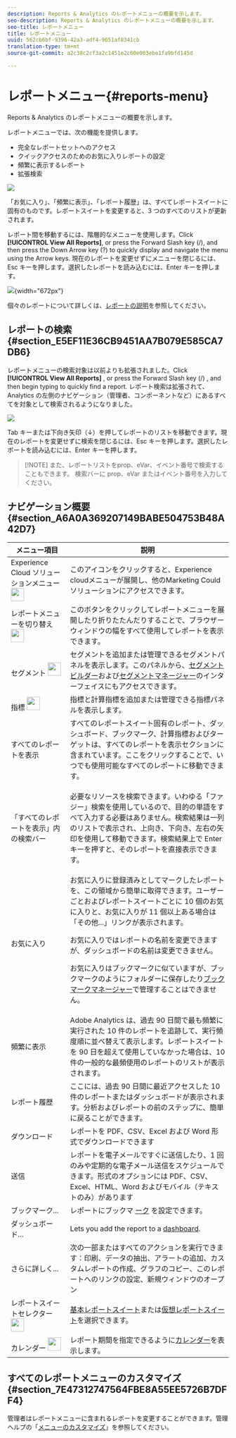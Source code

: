 ```yaml
---
description: Reports & Analytics のレポートメニューの概要を示します。
seo-description: Reports & Analytics のレポートメニューの概要を示します。
seo-title: レポートメニュー
title: レポートメニュー
uuid: 562cb6bf-9396-42a3-adf4-9651af8341cb
translation-type: tm+mt
source-git-commit: a2c38c2cf3a2c1451e2c60e003ebe1fa9bfd145d

---
```



# レポートメニュー{#reports-menu}

Reports &amp; Analytics のレポートメニューの概要を示します。

レポートメニューでは、次の機能を提供します。

* 完全なレポートセットへのアクセス
* クイックアクセスのためのお気に入りレポートの設定
* 頻繁に表示するレポート
* 拡張検索

![](assets/menu-mainnav.png)

「お気に入り」、「頻繁に表示」、「レポート履歴」は、すべてレポートスイートに固有のものです。レポートスイートを変更すると、3 つのすべてのリストが更新されます。

レポート間を移動するには、階層的なメニューを使用します。Click **[!UICONTROL View All Reports]**, or press the Forward Slash key (/), and then press the Down Arrow key (?) to quickly display and navigate the menu using the Arrow keys. 現在のレポートを変更せずにメニューを閉じるには、Esc キーを押します。選択したレポートを読み込むには、Enter キーを押します。

![](assets/reports-landing.png){width="672px"}

個々のレポートについて詳しくは、[レポートの説明](https://marketing.adobe.com/resources/help/en_US/reference/reports_descriptions.html)を参照してください。

## レポートの検索 {#section_E5EF11E36CB9451AA7B079E585CA7DB6}

レポートメニューの検索対象は以前よりも拡張されました。Click **[!UICONTROL View All Reports]** , or press the Forward Slash key (/) , and then begin typing to quickly find a report. レポート検索は拡張されて、Analytics の左側のナビゲーション（管理者、コンポーネントなど）にあるすべてを対象として検索されるようになりました。

![](assets/menu-search.png)

Tab キーまたは下向き矢印（↓）を押してレポートのリストを移動できます。現在のレポートを変更せずに検索を閉じるには、Esc キーを押します。選択したレポートを読み込むには、Enter キーを押します。

> [!NOTE] また、レポートリストをprop、eVar、イベント番号で検索することもできます。 検索バーに prop、eVar またはイベント番号を入力してください。

## ナビゲーション概要 {#section_A6A0A369207149BABE504753B48A42D7}

<table id="table_3BA295966BBC4C94ABDC3718D1894698"> 
 <thead> 
  <tr> 
   <th colname="col1" class="entry"> メニュー項目 </th> 
   <th colname="col2" class="entry"> 説明 </th> 
  </tr>
 </thead>
 <tbody> 
  <tr> 
   <td colname="col1">Experience Cloud ソリューションメニュー<img placement="inline"  src="assets/mc-icon.png" width="30px" id="image_B75D0F6991F74389A77068D999C9A910" /> </td> 
   <td colname="col2"> このアイコンをクリックすると、Experience cloudメニューが展開し、他のMarketing Couldソリューションにアクセスできます。 </td> 
  </tr> 
  <tr> 
   <td colname="col1">レポートメニューを切り替え <img placement="inline"  src="assets/toggle_icon.png" id="image_32296B71E82C4694821D99867305F5FE" width="30px" /> </td> 
   <td colname="col2"> このボタンをクリックしてレポートメニューを展開したり折りたたんだりすることで、ブラウザーウィンドウの幅をすべて使用してレポートを表示できます。 </td> 
  </tr> 
  <tr> 
   <td colname="col1"><span class="uicontrol">セグメント <img placement="inline"  src="assets/segment_icon.png" width="30px" id="image_6BF461356C8640EA8E93B74092320E91" /></span> </td> 
   <td colname="col2">セグメントを追加または管理できるセグメントパネルを表示します。このパネルから、<a href="https://marketing.adobe.com/resources/help/en_US/analytics/segment/seg_build_ui.html" format="http" scope="external">セグメントビルダー</a>および<a href="https://marketing.adobe.com/resources/help/en_US/analytics/segment/seg_manage.html" format="http" scope="external">セグメントマネージャー</a>のインターフェイスにもアクセスできます。 </td> 
  </tr> 
  <tr> 
   <td colname="col1"><span class="uicontrol">指標 <img placement="inline"  src="assets/metrics_icon.png" width="30px" id="image_88620CB8A9CC4BC3BE4CE30BDA727512" /></span> </td> 
   <td colname="col2"> 指標と計算指標を追加または管理できる指標パネルを表示します。 </td> 
  </tr> 
  <tr> 
   <td colname="col1"><span class="uicontrol"> すべてのレポートを表示</span> </td> 
   <td colname="col2">すべてのレポートスイート固有のレポート、ダッシュボード、ブックマーク、計算指標およびターゲットは、<span class="uicontrol">すべてのレポートを表示</span>セクションに含まれています。ここをクリックすることで、いつでも使用可能なすべてのレポートに移動できます。 </td> 
  </tr> 
  <tr> 
   <td colname="col1">「<span class="uicontrol">すべてのレポートを表示</span>」内の検索バー </td> 
   <td colname="col2"> <p> 必要なリソースを検索できます。いわゆる「ファジー」検索を使用しているので、目的の単語をすべて入力する必要はありません。検索結果は一列のリストで表示され、上向き、下向き、左右の矢印を使用して移動できます。検索結果上で <span class="uicontrol">Enter</span> キーを押すと、そのレポートを直接表示できます。 </p> </td> 
  </tr> 
  <tr> 
   <td colname="col1"><span class="uicontrol">お気に入り</span> </td> 
   <td colname="col2"><span class="uicontrol">お気に入りに登録済み</span>としてマークしたレポートを、この領域から簡単に取得できます。ユーザーごとおよびレポートスイートごとに 10 個のお気に入りと、お気に入りが 11 個以上ある場合は「<span class="uicontrol">その他...</span>」リンクが表示されます。 <p>お気に入りではレポートの名前を変更できますが、ダッシュボードの名前は変更できません。 </p> <p>お気に入りはブックマークに似ていますが、ブックマークのようにフォルダーに保存したり<a href="../../../analyze/reports-analytics/bookmarks.md#concept_55B5E0DF20B14AAF8819CB8244464406" format="dita" scope="local">ブックマークマネージャー</a>で管理することはできません。 </p> </td> 
  </tr> 
  <tr> 
   <td colname="col1"><span class="uicontrol"> 頻繁に表示</span> </td> 
   <td colname="col2"> Adobe Analytics は、過去 90 日間で最も頻繁に実行された 10 件のレポートを追跡して、実行頻度順に並べ替えて表示します。レポートスイートを 90 日を超えて使用していなかった場合は、10 件の一般的な最頻使用のレポートのリストが表示されます。 </td> 
  </tr> 
  <tr> 
   <td colname="col1"><span class="uicontrol"> レポート履歴</span> </td> 
   <td colname="col2"> ここには、過去 90 日間に最近アクセスした 10 件のレポートまたはダッシュボードが表示されます。分析およびレポートの前のステップに、簡単に戻ることができます。 </td> 
  </tr> 
  <tr> 
   <td colname="col1"><span class="uicontrol"> ダウンロード</span> </td> 
   <td colname="col2">レポートを PDF、CSV、Excel および Word 形式でダウンロードできます </td> 
  </tr> 
  <tr> 
   <td colname="col1"><span class="uicontrol"> 送信</span> </td> 
   <td colname="col2">レポートを電子メールですぐに送信したり、1 回のみや定期的な電子メール送信をスケジュールできます。形式のオプションには PDF、CSV、Excel、HTML、Word およびモバイル（テキストのみ）があります</td> 
  </tr> 
  <tr> 
   <td colname="col1"><span class="uicontrol"> ブックマーク...</span> </td> 
   <td colname="col2">レポートにブックマ <a href="../../../analyze/reports-analytics/bookmarks.md#concept_55B5E0DF20B14AAF8819CB8244464406" format="dita" scope="local"> ーク</a> を設定できます。 </td> 
  </tr> 
  <tr> 
   <td colname="col1"><span class="uicontrol"> ダッシュボード</span>... </td> 
   <td colname="col2">Lets you add the report to a <a href="../../../analyze/reports-analytics/dashboard.md#concept_8CD3ACA2830A4994A68A31D8773B57E0" format="dita" scope="local"> dashboard</a>. </td> 
  </tr> 
  <tr> 
   <td colname="col1"><span class="uicontrol"> さらに詳しく...</span> </td> 
   <td colname="col2"> 次の一部またはすべてのアクションを実行できます：印刷、データの抽出、アラートの追加、カスタムレポートの作成、グラフのコピー、このレポートへのリンクの設定、新規ウィンドウのオープン </td> 
  </tr> 
  <tr> 
   <td colname="col1">レポートスイートセレクター <img placement="inline"  src="assets/report-suite-selector.png" width="30px" id="image_9F64944D46574B2AA38D81A7C82C4AC4" /> </td> 
   <td colname="col2"><a href="https://marketing.adobe.com/resources/help/en_US/reference/report_suites_admin.html" format="https" scope="external">基本レポートスイート</a>または<a href="https://marketing.adobe.com/resources/help/en_US/reference/virtual-report-suites.html" format="https" scope="external">仮想レポートスイート</a>を選択できます。 </td> 
  </tr> 
  <tr> 
   <td colname="col1">カレンダー <img placement="inline"  src="assets/calendar-icon.png" width="30px" id="image_C5E4F87F964C4C3E98496D38A1123502" /> </td> 
   <td colname="col2">レポート期間を指定できるように<a href="../../../analyze/reports-analytics/overview/report-overview.md#section_8C6C4AD84D9043E8ABD53FF8F645AAB1" format="dita" scope="local">カレンダー</a>を表示します。 </td> 
  </tr> 
 </tbody> 
</table>

## すべてのレポートメニューのカスタマイズ {#section_7E47312747564FBE8A55EE5726B7DFF4}

管理者はレポートメニューに含まれるレポートを変更することができます。管理ヘルプの「[メニューのカスタマイズ](https://marketing.adobe.com/resources/help/en_US/reference/customize_menus.html)」を参照してください。
